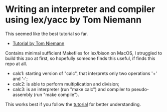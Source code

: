 # Writing an interpreter and compiler using lex/yacc by Tom Niemann

This seemed like the best tutorial so far.

- [Tutorial by Tom Niemann][lexyacc]

Contains minimal sufficient Makefiles for lex/bison on MacOS, I struggled to
build this zoo at first, so hopefully someone finds this useful, if finds this
repo at all.

- calc1:  starting version of "calc", that interprets only two operations '+' and '-';
- calc2:  is able to perform multiplication and division;
- calc3:  is an interpreter (run "make calc") and compiler to pseudo-assembly (run "make compile").

This works best if you follow the [tutorial][lexyacc] for better understanding.

[lexyacc]: https://epaperpress.com/lexandyacc/index.html
